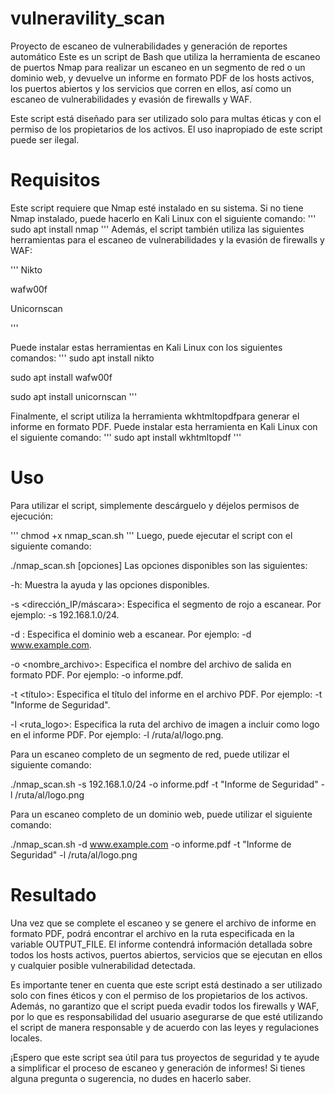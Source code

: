 # vulneravility_scan
Proyecto de escaneo de vulnerabilidades y generación de reportes automático
Este es un script de Bash que utiliza la herramienta de escaneo de puertos Nmap para realizar un escaneo en un segmento de red o un dominio web, y devuelve un informe en formato PDF de los hosts activos, los puertos abiertos y los servicios que corren en ellos, así como un escaneo de vulnerabilidades y evasión de firewalls y WAF.

Este script está diseñado para ser utilizado solo para multas éticas y con el permiso de los propietarios de los activos. El uso inapropiado de este script puede ser ilegal.

# Requisitos
Este script requiere que Nmap esté instalado en su sistema. Si no tiene Nmap instalado, puede hacerlo en Kali Linux con el siguiente comando:
'''
sudo apt install nmap
'''
Además, el script también utiliza las siguientes herramientas para el escaneo de vulnerabilidades y la evasión de firewalls y WAF:

'''
Nikto

wafw00f

Unicornscan

'''

Puede instalar estas herramientas en Kali Linux con los siguientes comandos:
'''
sudo apt install nikto

sudo apt install wafw00f

sudo apt install unicornscan
'''

Finalmente, el script utiliza la herramienta wkhtmltopdfpara generar el informe en formato PDF. Puede instalar esta herramienta en Kali Linux con el siguiente comando:
'''
sudo apt install wkhtmltopdf
'''
# Uso
Para utilizar el script, simplemente descárguelo y déjelos permisos de ejecución:

'''
chmod +x nmap_scan.sh
'''
Luego, puede ejecutar el script con el siguiente comando:

./nmap_scan.sh [opciones]
Las opciones disponibles son las siguientes:


-h: Muestra la ayuda y las opciones disponibles.

-s <dirección_IP/máscara>: Especifica el segmento de rojo a escanear. Por ejemplo: -s 192.168.1.0/24.

-d <dominio>: Especifica el dominio web a escanear. Por ejemplo: -d www.example.com.

-o <nombre_archivo>: Especifica el nombre del archivo de salida en formato PDF. Por ejemplo: -o informe.pdf.

-t <título>: Especifica el título del informe en el archivo PDF. Por ejemplo: -t "Informe de Seguridad".

-l <ruta_logo>: Especifica la ruta del archivo de imagen a incluir como logo en el informe PDF. Por ejemplo: -l /ruta/al/logo.png.

Para un escaneo completo de un segmento de red, puede utilizar el siguiente comando:

./nmap_scan.sh -s 192.168.1.0/24 -o informe.pdf -t "Informe de Seguridad" -l /ruta/al/logo.png

Para un escaneo completo de un dominio web, puede utilizar el siguiente comando:

./nmap_scan.sh -d www.example.com -o informe.pdf -t "Informe de Seguridad" -l /ruta/al/logo.png

# Resultado 
Una vez que se complete el escaneo y se genere el archivo de informe en formato PDF, podrá encontrar el archivo en la ruta especificada en la variable OUTPUT_FILE. El informe contendrá información detallada sobre todos los hosts activos, puertos abiertos, servicios que se ejecutan en ellos y cualquier posible vulnerabilidad detectada.

Es importante tener en cuenta que este script está destinado a ser utilizado solo con fines éticos y con el permiso de los propietarios de los activos. Además, no garantizo que el script pueda evadir todos los firewalls y WAF, por lo que es responsabilidad del usuario asegurarse de que esté utilizando el script de manera responsable y de acuerdo con las leyes y regulaciones locales.

¡Espero que este script sea útil para tus proyectos de seguridad y te ayude a simplificar el proceso de escaneo y generación de informes! Si tienes alguna pregunta o sugerencia, no dudes en hacerlo saber.





